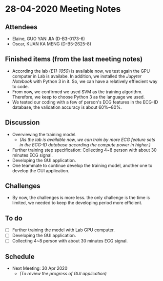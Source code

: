 # 28-04-2020 Meeting Notes

## Attendees
- Elaine, GUO YAN JIA (D-B3-0173-6)
- Oscar, KUAN KA MENG (D-B5-2625-8)

## Finished items (from the last meeting notes)
- According the lab (*E11-1050*) is available now, we test again the GPU computer in Lab is availabe. In addition, we installed the *Jupyter Notebook* with Python 3 in it. So, we can have a relatively effiecient way to code.
- From now, we confirmed we used SVM as the training algorithm. Therefore, we keep to choose Python 3 as the language we used.
- We tested our coding with a few of person's ECG features in the ECG-ID database, the validation accuracy is about 60%~80%.

## Discussion
- Overviewing the training model.
  - *(As the lab is available now, we can train by more ECG feature sets in the ECG-ID database according the compute power in higher.)*
- Further training step specification: Collecting 4~8 person with about 30 minutes ECG signal.
- Developing the GUI application.
- One teammate to continue develop the training model, another one to develop the GUI application.

## Challenges
- By now, the challenges is more less. the only challenge is the time is limited, we needed to keep the developing period more efficient.

## To do
- [ ] Further training the model with Lab GPU computer.
- [ ] Developing the GUI application.
- [ ] Collecting 4~8 person with about 30 minutes ECG signal.

## Schedule
- Next Meeting: 30 Apr 2020
  - *(To review the progress of GUI application)*
